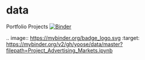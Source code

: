# data
Portfolio Projects
[![Binder](https://mybinder.org/badge_logo.svg)](https://mybinder.org/v2/gh/yoose/data/master?filepath=Project_Advertising_Markets.ipynb)

.. image:: https://mybinder.org/badge_logo.svg
 :target: https://mybinder.org/v2/gh/yoose/data/master?filepath=Project_Advertising_Markets.ipynb
